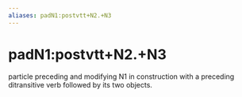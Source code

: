```yaml
---
aliases: padN1:postvtt+N2.+N3
---
```

# padN1:postvtt+N2.+N3

particle preceding and modifying N1 in construction with a preceding ditransitive verb followed by its two objects.